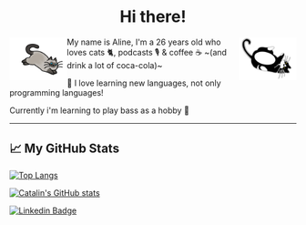 <h1 align="center">Hi there!</h1>

<img src="https://raw.githubusercontent.com/alineescobar/alineescobar/main/caos.png" width="20%" alt="Desenho de um gato pelo siames" align="left"/>
<img src="https://raw.githubusercontent.com/alineescobar/alineescobar/main/peralta.png" width="20%" alt="Desenho de um gato pelo frajola" align="right"/>

My name is Aline, I'm a 26 years old who loves cats 🐈, podcasts 🎙️ & coffee ☕ ~(and drink a lot of coca-cola)~

📖 I love learning new languages, not only programming languages!

Currently i'm learning to play bass as a hobby 🎸

---

## &#x1f4c8; My GitHub Stats

[![Top Langs](https://github-readme-stats.vercel.app/api/top-langs/?username=alineescobar&hide=java,html,css&theme=radical)](https://github.com/anuraghazra/github-readme-stats)

[![Catalin's GitHub stats](https://github-readme-stats.vercel.app/api?username=alineescobar&theme=radical)](https://github.com/anuraghazra/github-readme-stats)


[![Linkedin Badge](https://img.shields.io/badge/-Linkedin-blue?style=flat-square&logo=Linkedin&logoColor=white&link=https://www.linkedin.com/in/aline-osana-escobar-77425b184/)](https://www.linkedin.com/in/aline-osana-escobar-77425b184/)


<!--
**alineescobar/alineescobar** is a ✨ _special_ ✨ repository because its `README.md` (this file) appears on your GitHub profile.

Here are some ideas to get you started:

- 🔭 I’m currently working on ...
- 🌱 I’m currently learning ...
- 👯 I’m looking to collaborate on ...
- 🤔 I’m looking for help with ...
- 💬 Ask me about ...
- 📫 How to reach me: ...
- 😄 Pronouns: ...
- ⚡ Fun fact: ...
-->
